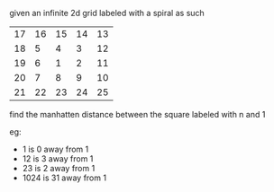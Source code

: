 given an infinite 2d grid labeled with a spiral as such

|    |    |    |    |    |
| -- | -- | -- | -- | -- |
| 17 | 16 | 15 | 14 | 13 |
| 18 |  5 |  4 |  3 | 12 |
| 19 |  6 |  1 |  2 | 11 |
| 20 |  7 |  8 |  9 | 10 |
| 21 | 22 | 23 | 24 | 25 |

find the manhatten distance between the square labeled with n and 1

eg:
* 1 is 0 away from 1
* 12 is 3 away from 1
* 23 is 2 away from 1
* 1024 is 31 away from 1

